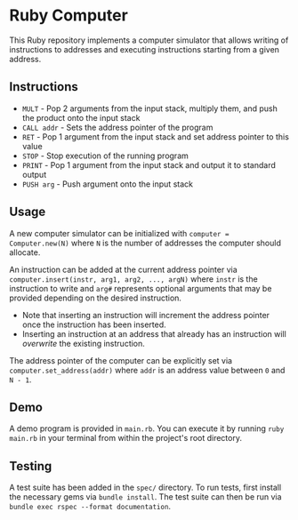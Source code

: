 # Ruby Computer

This Ruby repository implements a computer simulator that allows writing of instructions to addresses and executing instructions starting from a given address.

## Instructions

- `MULT` - Pop 2 arguments from the input stack, multiply them, and push the product onto the input stack
- `CALL addr` - Sets the address pointer of the program
- `RET` - Pop 1 argument from the input stack and set address pointer to this value
- `STOP` - Stop execution of the running program
- `PRINT` - Pop 1 argument from the input stack and output it to standard output
- `PUSH arg` - Push argument onto the input stack

## Usage

A new computer simulator can be initialized with `computer = Computer.new(N)` where `N` is the number of addresses the computer should allocate.

An instruction can be added at the current address pointer via `computer.insert(instr, arg1, arg2, ..., argN)` where `instr` is the instruction to write and `arg#` represents optional arguments that may be provided depending on the desired instruction.
- Note that inserting an instruction will increment the address pointer once the instruction has been inserted.
- Inserting an instruction at an address that already has an instruction will _overwrite_ the existing instruction.

The address pointer of the computer can be explicitly set via `computer.set_address(addr)` where `addr` is an address value between `0` and `N - 1`.

## Demo

A demo program is provided in `main.rb`. You can execute it by running `ruby main.rb` in your terminal from within the project's root directory.

## Testing

A test suite has been added in the `spec/` directory. To run tests, first install the necessary gems via `bundle install`. The test suite can then be run via `bundle exec rspec --format documentation`.